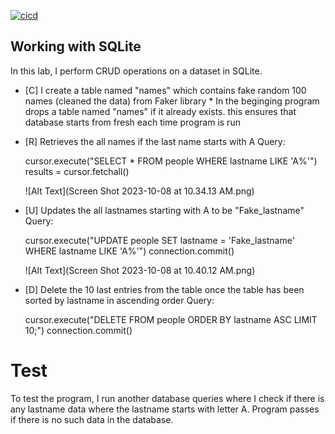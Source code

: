 [![cicd](https://github.com/nogibjj/IDS706_Week5_KM632/actions/workflows/python.yml/badge.svg)](https://github.com/nogibjj/IDS706_Week5_KM632/actions/workflows/python.yml)

## Working with SQLite

In this lab, I perform CRUD operations on a dataset in SQLite. 


* [C] I create a table named "names" which contains fake random 100 names (cleaned the data) from Faker library
      * In the beginging program drops a table named "names" if it already exists. this ensures that database starts from fresh each time program is run

* [R] Retrieves the all names if the last name starts with A
  Query:
  
  cursor.execute("SELECT * FROM people WHERE lastname LIKE 'A%'")
  results = cursor.fetchall()

    ![Alt Text](Screen Shot 2023-10-08 at 10.34.13 AM.png)

* [U] Updates the all lastnames starting with A to be "Fake_lastname"
  Query:

  cursor.execute("UPDATE people SET lastname = 'Fake_lastname' WHERE lastname LIKE 'A%'")
  connection.commit()

    ![Alt Text](Screen Shot 2023-10-08 at 10.40.12 AM.png)

* [D] Delete the 10 last entries from the table once the table has been sorted by lastname in ascending order
  Query:

  cursor.execute("DELETE FROM people ORDER BY lastname ASC LIMIT 10;")
  connection.commit()

# Test

To test the program, I run another database queries where I check if there is any lastname data where the lastname starts with letter A. 
Program passes if there is no such data in the database. 